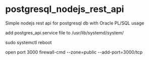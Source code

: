 # postgresql_nodejs_rest_api
Simple nodejs rest api for postgresql db with Oracle PL/SQL usage

add postgres_api.service file to /usr/lib/systemd/system/ 

sudo systemctl reboot

open port 3000
firewall-cmd --zone=public --add-port=3000/tcp
